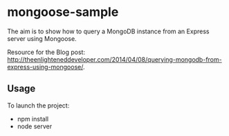 mongoose-sample
===============

The aim is to show how to query a MongoDB instance from an Express server using Mongoose.

Resource for the Blog post: http://theenlighteneddeveloper.com/2014/04/08/querying-mongodb-from-express-using-mongoose/.

Usage
-----
To launch the project:
- npm install
- node server 